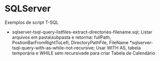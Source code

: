 # SQLServer
Exemplos de script T-SQL

* sqlserver-tsql-query-listfiles-extract-directories-filename.sql; Listar arquivos em pasta\subpasta e retorma: fullPath, PostionBarFromRightToLeft, DirectoryPathFile, FileName
*sqlserver-tsql-query-with-as-while-not-recursive; Usar WITH AS, tabela temporária e WHILE sem recursivade para criar Tabela de Calendário
